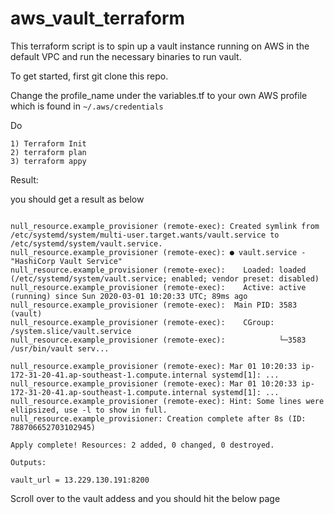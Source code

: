 # aws_vault_terraform

This terraform script is to spin up a vault instance running on AWS in the default VPC and run the necessary binaries to run vault. 

To get started, first git clone this repo. 

Change the profile_name under the variables.tf to your own AWS profile which is found in ```~/.aws/credentials ```

Do

```
1) Terraform Init
2) terraform plan
3) terraform appy
```

Result: 

you should get a result as below

```

null_resource.example_provisioner (remote-exec): Created symlink from /etc/systemd/system/multi-user.target.wants/vault.service to /etc/systemd/system/vault.service.
null_resource.example_provisioner (remote-exec): ● vault.service - "HashiCorp Vault Service"
null_resource.example_provisioner (remote-exec):    Loaded: loaded (/etc/systemd/system/vault.service; enabled; vendor preset: disabled)
null_resource.example_provisioner (remote-exec):    Active: active (running) since Sun 2020-03-01 10:20:33 UTC; 89ms ago
null_resource.example_provisioner (remote-exec):  Main PID: 3583 (vault)
null_resource.example_provisioner (remote-exec):    CGroup: /system.slice/vault.service
null_resource.example_provisioner (remote-exec):            └─3583 /usr/bin/vault serv...

null_resource.example_provisioner (remote-exec): Mar 01 10:20:33 ip-172-31-20-41.ap-southeast-1.compute.internal systemd[1]: ...
null_resource.example_provisioner (remote-exec): Mar 01 10:20:33 ip-172-31-20-41.ap-southeast-1.compute.internal systemd[1]: ...
null_resource.example_provisioner (remote-exec): Hint: Some lines were ellipsized, use -l to show in full.
null_resource.example_provisioner: Creation complete after 8s (ID: 788706652703102945)

Apply complete! Resources: 2 added, 0 changed, 0 destroyed.

Outputs:

vault_url = 13.229.130.191:8200
```

Scroll over to the vault addess and you should hit the below page

